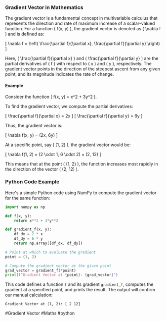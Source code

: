 ### Gradient Vector in Mathematics

The gradient vector is a fundamental concept in multivariable calculus that represents the direction and rate of maximum increase of a scalar-valued function. For a function \( f(x, y) \), the gradient vector is denoted as \( \nabla f \) and is defined as:

\[
\nabla f = \left( \frac{\partial f}{\partial x}, \frac{\partial f}{\partial y} \right)
\]

Here, \( \frac{\partial f}{\partial x} \) and \( \frac{\partial f}{\partial y} \) are the partial derivatives of \( f \) with respect to \( x \) and \( y \), respectively. The gradient vector points in the direction of the steepest ascent from any given point, and its magnitude indicates the rate of change.

#### Example

Consider the function \( f(x, y) = x^2 + 3y^2 \).

To find the gradient vector, we compute the partial derivatives:

\[
\frac{\partial f}{\partial x} = 2x
\]
\[
\frac{\partial f}{\partial y} = 6y
\]

Thus, the gradient vector is:

\[
\nabla f(x, y) = (2x, 6y)
\]

At a specific point, say \( (1, 2) \), the gradient vector would be:

\[
\nabla f(1, 2) = (2 \cdot 1, 6 \cdot 2) = (2, 12)
\]

This means that at the point \( (1, 2) \), the function increases most rapidly in the direction of the vector \( (2, 12) \).

### Python Code Example

Here's a simple Python code using NumPy to compute the gradient vector for the same function:

```python
import numpy as np

def f(x, y):
    return x**2 + 3*y**2

def gradient_f(x, y):
    df_dx = 2 * x
    df_dy = 6 * y
    return np.array([df_dx, df_dy])

# Point at which to evaluate the gradient
point = (1, 2)

# Compute the gradient vector at the given point
grad_vector = gradient_f(*point)
print(f"Gradient Vector at {point}: {grad_vector}")
```

This code defines a function `f` and its gradient `gradient_f`, computes the gradient at a specified point, and prints the result. The output will confirm our manual calculation:

```
Gradient Vector at (1, 2): [ 2 12]
```

#Gradient Vector #Maths #python